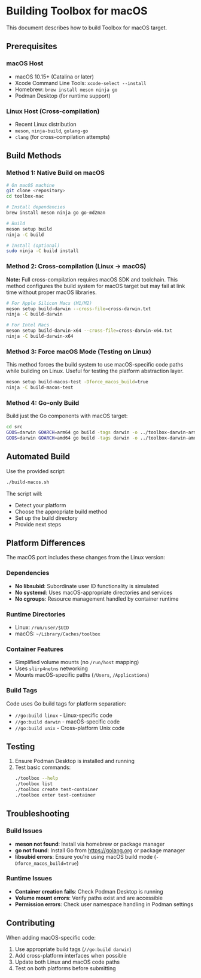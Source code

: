 # Building Toolbox for macOS

This document describes how to build Toolbox for macOS target.

## Prerequisites

### macOS Host
- macOS 10.15+ (Catalina or later)
- Xcode Command Line Tools: `xcode-select --install`
- Homebrew: `brew install meson ninja go`
- Podman Desktop (for runtime support)

### Linux Host (Cross-compilation)
- Recent Linux distribution
- `meson`, `ninja-build`, `golang-go`
- `clang` (for cross-compilation attempts)

## Build Methods

### Method 1: Native Build on macOS

```bash
# On macOS machine
git clone <repository>
cd toolbox-mac

# Install dependencies
brew install meson ninja go go-md2man

# Build
meson setup build
ninja -C build

# Install (optional)
sudo ninja -C build install
```

### Method 2: Cross-compilation (Linux → macOS)

**Note:** Full cross-compilation requires macOS SDK and toolchain. This method configures the build system for macOS target but may fail at link time without proper macOS libraries.

```bash
# For Apple Silicon Macs (M1/M2)
meson setup build-darwin --cross-file=cross-darwin.txt
ninja -C build-darwin

# For Intel Macs
meson setup build-darwin-x64 --cross-file=cross-darwin-x64.txt  
ninja -C build-darwin-x64
```

### Method 3: Force macOS Mode (Testing on Linux)

This method forces the build system to use macOS-specific code paths while building on Linux. Useful for testing the platform abstraction layer.

```bash
meson setup build-macos-test -Dforce_macos_build=true
ninja -C build-macos-test
```

### Method 4: Go-only Build

Build just the Go components with macOS target:

```bash
cd src
GOOS=darwin GOARCH=arm64 go build -tags darwin -o ../toolbox-darwin-arm64 .
GOOS=darwin GOARCH=amd64 go build -tags darwin -o ../toolbox-darwin-amd64 .
```

## Automated Build

Use the provided script:

```bash
./build-macos.sh
```

The script will:
- Detect your platform
- Choose the appropriate build method
- Set up the build directory
- Provide next steps

## Platform Differences

The macOS port includes these changes from the Linux version:

### Dependencies
- **No libsubid**: Subordinate user ID functionality is simulated
- **No systemd**: Uses macOS-appropriate directories and services
- **No cgroups**: Resource management handled by container runtime

### Runtime Directories
- Linux: `/run/user/$UID`
- macOS: `~/Library/Caches/toolbox`

### Container Features
- Simplified volume mounts (no `/run/host` mapping)
- Uses `slirp4netns` networking
- Mounts macOS-specific paths (`/Users`, `/Applications`)

### Build Tags
Code uses Go build tags for platform separation:
- `//go:build linux` - Linux-specific code
- `//go:build darwin` - macOS-specific code  
- `//go:build unix` - Cross-platform Unix code

## Testing

1. Ensure Podman Desktop is installed and running
2. Test basic commands:
   ```bash
   ./toolbox --help
   ./toolbox list
   ./toolbox create test-container
   ./toolbox enter test-container
   ```

## Troubleshooting

### Build Issues
- **meson not found**: Install via homebrew or package manager
- **go not found**: Install Go from https://golang.org or package manager
- **libsubid errors**: Ensure you're using macOS build mode (`-Dforce_macos_build=true`)

### Runtime Issues  
- **Container creation fails**: Check Podman Desktop is running
- **Volume mount errors**: Verify paths exist and are accessible
- **Permission errors**: Check user namespace handling in Podman settings

## Contributing

When adding macOS-specific code:
1. Use appropriate build tags (`//go:build darwin`)
2. Add cross-platform interfaces when possible
3. Update both Linux and macOS code paths
4. Test on both platforms before submitting
